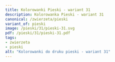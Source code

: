 ```yaml
---
title: Kolorowanki Pieski - wariant 31
description: Kolorowanka Pieski - wariant 31
canonical: /zwierzeta/pieski
variant_of: pieski
image: /pieski/31/pieski-31.svg
pdf: /pieski/31/pieski-31.pdf
tags:
- zwierzeta
- pieski
alt: "Kolorowanki do druku pieski - wariant 31"
---
```

